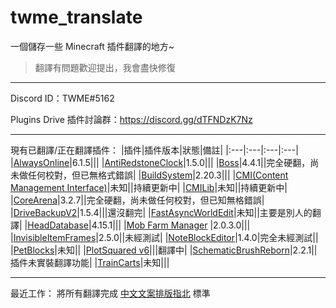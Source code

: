 # twme_translate

一個儲存一些 Minecraft 插件翻譯的地方~

> 翻譯有問題歡迎提出，我會盡快修復

---

Discord ID：TWME#5162

Plugins Drive 插件討論群：https://discord.gg/dTFNDzK7Nz

---

現有已翻譯/正在翻譯插件：
|插件|插件版本|狀態|備註|
|:---|:---|:---|:---|
|[AlwaysOnline](https://www.spigotmc.org/resources/alwaysonline.66591/)|6.1.5|||
|[AntiRedstoneClock](https://www.spigotmc.org/resources/antiredstoneclock-worldguard-plotsquard-support-1-8-1-17.18557/)|1.5.0|||
|[Boss](https://www.mc-market.org/resources/21619/)|4.4.1||完全硬翻，尚未做任何校對，但已無格式錯誤|
|[BuildSystem](https://www.spigotmc.org/resources/buildsystem-1-8-1-18.60441/)|2.20.3|||
|[CMI(Content Management Interface)](https://www.spigotmc.org/resources/cmi-298-commands-insane-kits-portals-essentials-economy-mysql-sqlite-much-more.3742/)|未知||持續更新中|
|[CMILib](https://www.spigotmc.org/resources/cmilib.87610/)|未知||持續更新中|
|[CoreArena](https://www.mc-market.org/resources/21643/)|3.2.7||完全硬翻，尚未做任何校對，但已知無格錯誤|
|[DriveBackupV2](https://www.spigotmc.org/resources/drivebackupv2.79519/)|1.5.4|||還沒翻完|
|[FastAsyncWorldEdit](https://www.spigotmc.org/resources/fast-async-worldedit.13932/)|未知||主要是別人的翻譯|
|[HeadDatabase](https://www.spigotmc.org/resources/head-database.14280/)|4.15.1|||
|[Mob Farm Manager](https://www.spigotmc.org/resources/mob-farm-manager-supports-1-7-10-up-to-1-18-hopper-support.15127/) |2.0.3.0|||
|[InvisibleItemFrames](https://www.spigotmc.org/resources/invisibleitemframes-better-item-frames.85085/updates)|2.5.0||未經測試|
|[NoteBlockEditor](https://www.spigotmc.org/resources/noteblockeditor.87150/)|1.4.0|完全未經測試||
|[PetBlocks](https://www.spigotmc.org/resources/petblocks-mysql-bungeecord-customizeable-gui-1-8-1-18.12056/)|未知||
|[PlotSquared v6](https://www.spigotmc.org/resources/plotsquared-v6.77506/)|||翻譯中|
|[SchematicBrushReborn](https://www.spigotmc.org/resources/schematic-brush-reborn.79441/)|2.2.1||插件未實裝翻譯功能|
|[TrainCarts](https://www.spigotmc.org/resources/traincarts.39592/)|未知|||

---
最近工作：
將所有翻譯完成 [中文文案排版指北](https://github.com/sparanoid/chinese-copywriting-guidelines/blob/master/README.md) 標準
